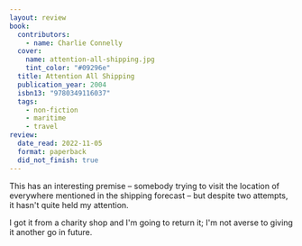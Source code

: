```yaml
---
layout: review
book:
  contributors:
    - name: Charlie Connelly
  cover:
    name: attention-all-shipping.jpg
    tint_color: "#09296e"
  title: Attention All Shipping
  publication_year: 2004
  isbn13: "9780349116037"
  tags:
    - non-fiction
    - maritime
    - travel
review:
  date_read: 2022-11-05
  format: paperback
  did_not_finish: true
---
```


This has an interesting premise – somebody trying to visit the location of everywhere mentioned in the shipping forecast – but despite two attempts, it hasn't quite held my attention.

I got it from a charity shop and I'm going to return it; I'm not averse to giving it another go in future.

